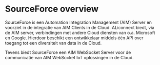 # SourceForce overview

SourceForce is een Automation Integration Management (AIM) Server en voorziet in de integratie van AIM Clients in de Cloud. ALiconnect biedt, via de AIM server, verbindingen met andere Cloud diensten van o.a. Microsoft en Google. Hierdoor beschikt een ontwikkelaar middels één API over toegang tot een diversiteit van data in de Cloud.

Tevens biedt SourceForce een AIM WebSocket Server voor de communicatie van AIM WebSocket IoT oplossingen in de Cloud.
